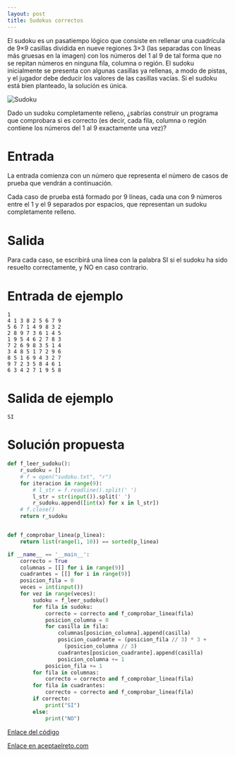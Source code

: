 ```yaml
---
layout: post
title: Sudokus correctos
---
```


El sudoku es un pasatiempo lógico que consiste en rellenar una cuadrícula de 9×9 casillas dividida en nueve regiones 3×3 (las separadas con líneas más gruesas en la imagen) con los números del 1 al 9 de tal forma que no se repitan números en ninguna fila, columna o región. El sudoku inicialmente se presenta con algunas casillas ya rellenas, a modo de pistas, y el jugador debe deducir los valores de las casillas vacías. Si el sudoku está bien planteado, la solución es única.

![Sudoku](https://www.aceptaelreto.com/pub/problems/v003/45/st/statements/images/sudoku.jpg)

Dado un sudoku completamente relleno, ¿sabrías construir un programa que comprobara si es correcto (es decir, cada fila, columna o región contiene los números del 1 al 9 exactamente una vez)?

# Entrada

La entrada comienza con un número que representa el número de casos de prueba que vendrán a continuación.

Cada caso de prueba está formado por 9 líneas, cada una con 9 números entre el 1 y el 9 separados por espacios, que representan un sudoku completamente relleno.

# Salida

Para cada caso, se escribirá una línea con la palabra SI si el sudoku ha sido resuelto correctamente, y NO en caso contrario.

# Entrada de ejemplo

```
1
4 1 3 8 2 5 6 7 9
5 6 7 1 4 9 8 3 2
2 8 9 7 3 6 1 4 5
1 9 5 4 6 2 7 8 3
7 2 6 9 8 3 5 1 4
3 4 8 5 1 7 2 9 6
8 5 1 6 9 4 3 2 7
9 7 2 3 5 8 4 6 1
6 3 4 2 7 1 9 5 8
```

# Salida de ejemplo

```
SI
```
# Solución propuesta

``` python
def f_leer_sudoku():
    r_sudoku = []
    # f = open("sudoku.txt", "r")
    for iteracion in range(9):
        # l_str = f.readline().split(' ')
        l_str = str(input()).split(' ')
        r_sudoku.append([int(x) for x in l_str])
    # f.close()
    return r_sudoku


def f_comprobar_linea(p_linea):
    return list(range(1, 10)) == sorted(p_linea)

if __name__ == '__main__':
    correcto = True
    columnas = [[] for i in range(9)]
    cuadrantes = [[] for i in range(9)]
    posicion_fila = 0
    veces = int(input())
    for vez in range(veces):
        sudoku = f_leer_sudoku()
        for fila in sudoku:
            correcto = correcto and f_comprobar_linea(fila)
            posicion_columna = 0
            for casilla in fila:
                columnas[posicion_columna].append(casilla)
                posicion_cuadrante = (posicion_fila // 3) * 3 +
                  (posicion_columna // 3)
                cuadrantes[posicion_cuadrante].append(casilla)
                posicion_columna += 1
            posicion_fila += 1
        for fila in columnas:
            correcto = correcto and f_comprobar_linea(fila)
        for fila in cuadrantes:
            correcto = correcto and f_comprobar_linea(fila)
        if correcto:
            print("SI")
        else:
            print("NO")
```


[Enlace del código](https://github.com/israelem/aceptaelreto/blob/master/codes/2017-06-05-sudokus_correctos.py)

[Enlace en aceptaelreto.com](https://www.aceptaelreto.com/problem/statement.php?id=345&potw=1)
